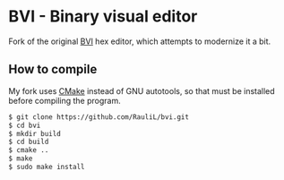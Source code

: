 # BVI - Binary visual editor

Fork of the original [BVI] hex editor, which attempts to modernize it a bit.

## How to compile

My fork uses [CMake] instead of GNU autotools, so that must be installed before
compiling the program.

```bash
$ git clone https://github.com/RauliL/bvi.git
$ cd bvi
$ mkdir build
$ cd build
$ cmake ..
$ make
$ sudo make install
```

[bvi]: http://bvi.sourceforge.net/
[CMake]: https://cmake.org
